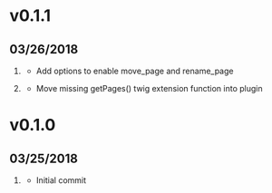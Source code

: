 # v0.1.1
##  03/26/2018

1. [](#feature)
    * Add options to enable move_page and rename_page
    
2. [](#bugfix)
    * Move missing getPages() twig extension function into plugin    
    
# v0.1.0
##  03/25/2018

1. [](#new)
    * Initial commit
